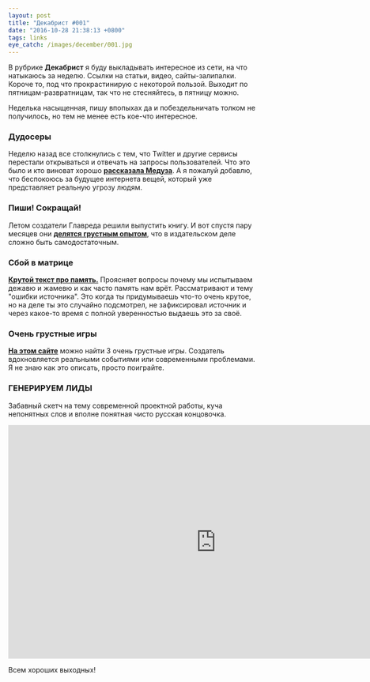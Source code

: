 ```yaml
---
layout: post
title: "Декабрист #001"
date: "2016-10-28 21:38:13 +0800"
tags: links
eye_catch: /images/december/001.jpg
---
```


В рубрике **Декабрист** я буду выкладывать интересное из сети, на что натыкаюсь за неделю. Ссылки на статьи, видео, сайты-залипалки. Короче то, под что прокрастинирую с некоторой пользой. Выходит по пятницам-развратницам, так что не стесняйтесь, в пятницу можно.

Неделька насыщенная, пишу впопыхах да и побездельничать толком не получилось, но тем не менее есть кое-что интересное.

<!--more-->

### Дудосеры
Неделю назад все столкнулись с тем, что Twitter и другие сервисы перестали открываться и отвечать на запросы пользователей. Что это было и кто виноват хорошо **[рассказала Медуза](https://meduza.io/feature/2016/10/24/ddos-ataka-iz-za-kotoroy-ne-rabotali-twitter-spotify-i-drugie-servisy-kto-vinovat)**. А я пожалуй добавлю, что беспокоюсь за будущее интернета вещей, который уже представляет реальную угрозу людям.

### Пиши! Сокращай!
Летом создатели Главреда решили выпустить книгу. И вот спустя пару месяцев они **[делятся грустным опытом](https://book.glvrd.ru/store-story/)**, что в издательском деле сложно быть самодостаточным.

### Сбой в матрице
**[Крутой текст про память.](https://daily.afisha.ru/brain/3358-mariya-falikman/)** Проясняет вопросы почему мы испытываем дежавю и жамевю и как часто память нам врёт. Рассматривают и тему "ошибки источника". Это когда ты придумываешь что-то очень крутое, но на деле ты это случайно подсмотрел, не зафиксировал источник и через какое-то время с полной уверенностью выдаешь это за своё.

### Очень грустные игры
**[На этом сайте](http://www.necessarygames.com/my-games/loneliness/flash)** можно найти 3 очень грустные игры. Создатель вдохновляется реальными событиями или современными проблемами. Я не знаю как это описать, просто поиграйте.

### ГЕНЕРИРУЕМ ЛИДЫ
Забавный скетч на тему современной проектной работы, куча непонятных слов и вполне понятная чисто русская концовочка.

<iframe width="840" height="473" src="https://www.youtube.com/embed/ir5rj2yYH_8" frameborder="0" allowfullscreen></iframe>

Всем хороших выходных!
